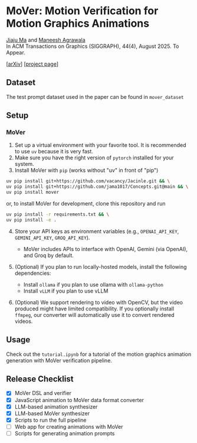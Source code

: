 # MoVer: Motion Verification for Motion Graphics Animations

[Jiaju Ma](https://majiaju.io) and
[Maneesh Agrawala](https://graphics.stanford.edu/~maneesh/)
<br />
In ACM Transactions on Graphics (SIGGRAPH), 44(4), August 2025. To Appear.
<br />

[[arXiv](https://arxiv.org/abs/2502.13372)]  [[project page](https://mover-dsl.github.io/)]


## Dataset
The test prompt dataset used in the paper can be found in `mover_dataset`


## Setup

### MoVer
1. Set up a virtual environment with your favorite tool. It is recommended to use `uv` because it is very fast.
2. Make sure you have the right version of `pytorch` installed for your system.
3. Install MoVer with `pip` (works without "uv" in front of "pip")
```bash
uv pip install git+https://github.com/vacancy/Jacinle.git && \
uv pip install git+https://github.com/jama1017/Concepts.git@main && \
uv pip install mover
```

or, to install MoVer for development, clone this repository and run
```bash
uv pip install -r requirements.txt && \
uv pip install -e .
```

4. Store your API keys as environment variables (e.g., `OPENAI_API_KEY`, `GEMINI_API_KEY`, `GROQ_API_KEY`).
    - MoVer includes APIs to interface with OpenAI, Gemini (via OpenAI), and Groq by default.

5. (Optional) If you plan to run locally-hosted models, install the following dependencies:
    - Install `ollama` if you plan to use ollama with `ollama-python`
    - Install `vLLM` if you plan to use vLLM

6. (Optional) We support rendering to video with OpenCV, but the video produced might have limited compatibility. If you optionally install `ffmpeg`, our converter will automatically use it to convert rendered videos.


## Usage
Check out the `tutorial.ipynb` for a tutorial of the motion graphics animation generation with MoVer verification pipeline.


## Release Checklist
- [x] MoVer DSL and verifier
- [x] JavaScript animation to MoVer data format converter
- [x] LLM-based animation synthesizer
- [x] LLM-based MoVer synthesizer
- [x] Scripts to run the full pipeline
- [ ] Web app for creating animations with MoVer
- [ ] Scripts for generating animation prompts
